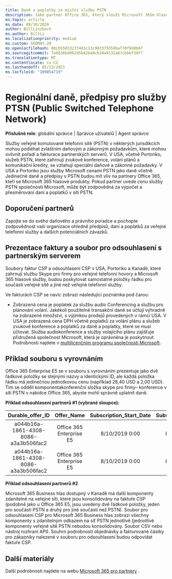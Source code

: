 ```yaml
---
title: Daně a poplatky za místní službu PSTN
description: Jako partner Office 365, který slouží Microsoft 365m hlasovým produktům, se mohou vztahovat regionální daně, poplatky nebo zákonné požadavky na služby PSTN.
ms.topic: article
ms.date: 09/10/2020
author: BillLinzbach
ms.author: BillLi
ms.localizationpriority: medium
ms.custom: SEOMAY.20
ms.openlocfilehash: 80cb5503323f483c13c983375559baf70f9d0b6f
ms.sourcegitcommit: 7a6836bd962d5b426a8cb34a9132a87cbbbf39f7
ms.translationtype: MT
ms.contentlocale: cs-CZ
ms.lasthandoff: 05/13/2021
ms.locfileid: "109854719"
---
```

# <a name="regional-taxes-regulations-for-public-switched-telephone-network-ptsn-services"></a>Regionální daně, předpisy pro služby PTSN (Public Switched Telephone Network)

**Příslušné role**: globální správce | Správce uživatelů | Agent správce

Služby veřejné komutované telefonní sítě (PSTN) v některých jurisdikcích mohou podléhat zvláštním daňovým a zákonným požadavkům, které mohou ovlivnit pořadí a fakturace partnerských serverů. V USA, včetně Portoriko, služeb PSTN, které zahrnují zvukové konference, volání plánů a komunikační kredity, se vztahují speciální daňové a zákonné požadavky. V USA a Portoriko jsou služby Microsoft cenami PSTN jako daně včetně.  Jedinečné daně a předpisy v PSTN budou mít vliv na partnery Office 365, kteří se Microsoft 365 hlasové produkty.  Pokud partner uvede cenu služby PSTN společnosti Microsoft, může být zodpovědná za výpočet a přesměrování daní a poplatků v síti PSTN.

## <a name="partner-recommendations"></a>Doporučení partnerů

Zapojte se do svého daňového a právního poradce a pochopte zodpovědnost vaší organizace ohledně předpisů, daní a poplatků za veřejné telefonní služby a dalších potenciálních závazků.

## <a name="invoice-presentation-and-partner-reconciliation-file"></a>Prezentace faktury a soubor pro odsouhlasení s partnerským serverem

Soubory faktur CSP a odsouhlasení CSP v USA, Portoriko a Kanadě, které zahrnují službu Skype pro firmy pro veřejné telefonní hovory a Microsoft 365 hlasové služby, budou poskytovat samostatné položky řádku pro součásti veřejné sítě a jiné než veřejné telefonní služby.

Ve fakturách CSP se navíc zobrazí následující poznámka pod čarou:

* Zobrazená cena je poplatek za službu audio Conferencing a službu pro plánování volání.  Jakékoli použitelné transakční daně se účtují výhradně na zobrazené množství, s výjimkou prodejů provedených v rámci USA.  V USA je zobrazená cena DPH včetně poplatků za volání plánu a služeb zvukové konference a poplatků za daně a poplatky, které se musí účtovat.  Služba audiokonference a služby volajícího plánu zajišťuje přidružená společnost Microsoft, která je oprávněna je poskytnout.  Podrobnosti najdete v [multilicenčním programu společnosti Microsoft](https://go.microsoft.com/fwlink/?LinkId=690247).

## <a name="reconciliation-file-example"></a>Příklad souboru s vyrovnáním

Office 365 Enterprise E5 se v souboru s vyrovnáním prezentuje jako dvě řádkové položky se stejnými názvy a identickými ID, ale každá položka řádku má jedinečnou jednotkovou cenu (například 28,40 USD a 2,00 USD). Tím se oddělí komponentakonferenční složka skype pro firmy– konference v síti PSTN v nabídce Office 365, abyste mohli správně uplatnit daně.

**Příklad odsouhlasení partnerů #1 (vybrané sloupce):**

|**Durable_offer_ID**|**Offer_Name**|**Subscription_Start_Date**|**Subscription_End_Date**|**Charge_Start_Date**|**Charge_End_Date**|**Charge_Type**|**Unit_Price**|
|:----:|:----:|:----:|:----:|:----:|:----:|:----:|:----:|
|a044b16a-1861-4308-8086-a3a3b506fac2   |Office 365 Enterprise E5   |8/10/2019 0:00   |8/11/2019 0:00   |8/11/2019 0:00|9/10/2019 0:00   |Poplatek za cyklus   |28.40   |
|a044b16a-1861-4308-8086-a3a3b506fac2   |Office 365 Enterprise E5   |8/10/2019 0:00   |8/11/2019 0:00   |8/11/2019 0:00   |9/10/2019 0:00   |Poplatek za cyklus   |2,00   |

**Příklad odsouhlasení partnerů #2**

Microsoft 365 Business hlas dostupný v Kanadě má další komponenty zdanitelné na veřejné síti, které jsou konsolidovány na faktuře CSP (podobně jako u Office 365 E5, jsou uvedeny dvě řádkové položky, jeden pro součásti PSTN a druhý pro jiné součásti než PSTN).  Soubor pro odsouhlasení CSP pro Microsoft 365 Business hlas zobrazí všechny komponenty s zdanitelným odkazem na síť PSTN jednotlivě (jednotlivé komponenty veřejné sítě PSTN nebudou konsolidovány. Soubor CSV nebo nástroj rozhraní API).  Souhrn podrobností objednávky a fakturované částky pro zákazníky nalezené v souboru pro odsouhlasení budou odpovídat faktuře CSP.

## <a name="additional-resources"></a>Další materiály
Další podrobnosti najdete na webu [Microsoft 365 pro partnery](https://www.microsoft.com/microsoft-365/partners/) .

